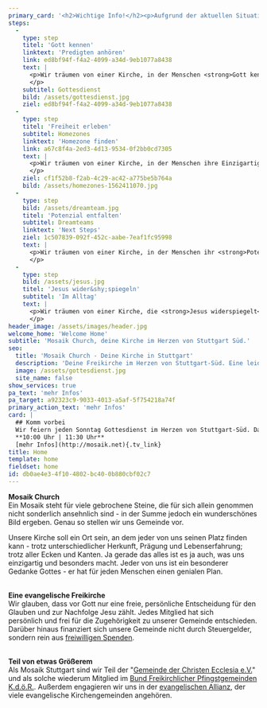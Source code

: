 ```yaml
---
primary_card: '<h2>Wichtige Info!</h2><p>Aufgrund der aktuellen Situation finden zurzeit keine Gottesdienste in der Römerstraße statt. Stattdessen bringen wir den Gottesdienst in dein Wohnzimmer. Um 11 Uhr wollen wir gemeinsam per Livestream feiern.<br><a href="/live/">Zum Livestream</a></p><p>Viele weitere Infos und Bible Studies teilen wir momentan über Instagram.<br><a href="https://instagram.com/mosaik_church" target="_blank">Mosaik Church auf Instagram</a><br><br></p><p>Wenn du momentan aufgrund von COVID-19 in einer schwierigen Situation steckst und Hilfe brauchst, schreib uns einfach eine E-Mail. Wir werden sehen, wie wir dir helfen können.<br><a href="/kontakt/">Nachricht schreiben</a></p>'
steps:
  -
    type: step
    titel: 'Gott kennen'
    linktext: 'Predigten anhören'
    link: ed8bf94f-f4a2-4099-a34d-9eb1077a8438
    text: |
      <p>Wir träumen von einer Kirche, in der Menschen <strong>Gott kennen</strong> und in intensiver Beziehung zu ihm stehen!
      </p>
    subtitel: Gottesdienst
    bild: /assets/gottesdienst.jpg
    ziel: ed8bf94f-f4a2-4099-a34d-9eb1077a8438
  -
    type: step
    titel: 'Freiheit erleben'
    subtitel: Homezones
    linktext: 'Homezone finden'
    link: a67c8f4a-2ed3-4d13-9534-0f2bb0cd7305
    text: |
      <p>Wir träumen von einer Kirche, in der Menschen ihre Einzigartigkeit erkennen und echte <strong>Freiheit erleben</strong>.
      </p>
    ziel: cf1f52b8-f2ab-4c29-ac42-a775be5b764a
    bild: /assets/homezones-1562411070.jpg
  -
    type: step
    bild: /assets/dreamteam.jpg
    titel: 'Potenzial entfalten'
    subtitel: Dreamteams
    linktext: 'Next Steps'
    ziel: 1c507839-092f-452c-aabe-7eaf1fc95998
    text: |
      <p>Wir träumen von einer Kirche, in der Menschen ihr <strong>Potenzial entfalten</strong>, um gemeinsam an etwas Gewaltigem zu bauen!
      </p>
  -
    type: step
    bild: /assets/jesus.jpg
    titel: 'Jesus wider&shy;spiegeln'
    subtitel: 'Im Alltag'
    text: |
      <p>Wir träumen von einer Kirche, die <strong>Jesus widerspiegelt</strong> und seine Liebe in die Mitte der Gesellschaft trägt.
      </p>
header_image: /assets/images/header.jpg
welcome_home: 'Welcome Home'
subtitle: 'Mosaik Church, deine Kirche im Herzen von Stuttgart Süd.'
seo:
  title: 'Mosaik Church - Deine Kirche in Stuttgart'
  description: 'Deine Freikirche im Herzen von Stuttgart-Süd. Eine leidenschaftliche & menschenorientierte Gemeinde mit vielen jungen Erwachsenen, voller Liebe für Jesus!'
  image: /assets/gottesdienst.jpg
  site_name: false
show_services: true
pa_text: 'mehr Infos'
pa_target: a92323c9-9033-4013-a5af-5f754218a74f
primary_action_text: 'mehr Infos'
card: |
  ## Komm vorbei
  Wir feiern jeden Sonntag Gottesdienst im Herzen von Stuttgart-Süd. Dazu gehören inspirierende LiveMusik, mitreißende Messages und starke gemeinsame Zeiten. Du bist herzlich eingeladen dabei zu sein, um mit uns zu feiern! 
  **10:00 Uhr | 11:30 Uhr**
  [mehr Infos](http://mosaik.net){.tv_link}
title: Home
template: home
fieldset: home
id: db0ae4e3-4f10-4802-bc40-0b880cbf02c7
---
```

<p><strong>Mosaik Church<br></strong>Ein Mosaik steht für viele gebrochene Steine, die für sich allein genommen nicht sonderlich ansehnlich sind - in der Summe jedoch ein wunderschönes Bild ergeben. Genau so stellen wir uns Gemeinde vor.&nbsp;</p><p>Unsere Kirche soll ein Ort sein, an dem jeder von uns seinen Platz finden kann - trotz unterschiedlicher Herkunft, Prägung und Lebenserfahrung; trotz aller Ecken und Kanten. Ja gerade das alles ist es ja auch, was uns einzigartig und besonders macht. Jeder von uns ist ein besonderer Gedanke Gottes - er hat für jeden Menschen einen genialen Plan.<br><br></p><p><strong>Eine evangelische Freikirche</strong>&nbsp;<br>Wir glauben, dass vor Gott nur eine freie, persönliche Entscheidung für den Glauben und zur Nachfolge Jesu zählt. Jedes Mitglied hat sich persönlich&nbsp;und frei für die Zugehörigkeit zu unserer Gemeinde entschieden. Darüber hinaus finanziert sich unsere Gemeinde nicht durch Steuergelder, sondern rein aus&nbsp;<a rel="noopener" href="https://mosaik-stuttgart.net/geben.html">freiwilligen Spenden</a>.<br><br></p><p><strong>Teil von etwas Größerem</strong><br>Als Mosaik Stuttgart sind wir Teil der "<a href="https://www.ecclesia-kirchen.de/" rel="noopener" target="_blank">Gemeinde der Christen Ecclesia e.V.</a>" und als solche wiederum Mitglied im&nbsp;<a href="http://www.bfp.de/" rel="noopener" target="_blank">Bund Freikirchlicher Pfingstgemeinden K.d.ö.R.</a>.&nbsp;Außerdem engagieren wir uns in der&nbsp;<a rel="noopener" href="http://www.ea-stuttgart.de/" target="_blank">evangelischen Allianz</a>, der viele evangelische Kirchengemeinden angehören.&nbsp;</p>